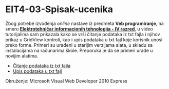 # EIT4-03-Spisak-ucenika

Zbog potrebe izvođenja *online* nastave iz predmeta **Veb programiranje**, na smeru [**Elektrotehničar informacionih tehnologija - IV razred**](https://github.com/danijelaradmilovic?tab=repositories&q=eit4&type=&language=&sort=), u video tutorijalima sam prikazala kako se vrši čitanje podataka iz txt fajla i njihov prikaz u GridView kontroli, kao i upis podataka u txt fajl koje korisnik unosi preko forme. Primeri su urađeni u starijim verzijama alata, u skladu sa instalacijama na računarima škole. Preporuka je da se primeri urade u novijim alatima.

* [Čitanje podataka iz txt fajla](https://youtu.be/YRXRtIYbixY)
* [Upis podataka u txt fajl](https://youtu.be/jNIRjh6zeCM)

Okruženje: 
Microsoft Visual Web Developer 2010 Express

